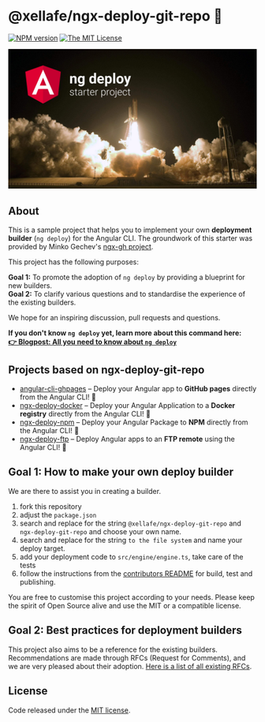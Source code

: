 # @xellafe/ngx-deploy-git-repo 🚀

[![NPM version][npm-image]][npm-url]
[![The MIT License](https://img.shields.io/badge/license-MIT-orange.svg?color=blue&style=flat-square)](http://opensource.org/licenses/MIT)

![Banner](docs/ng-deploy-starter-project.jpg)

## About

This is a sample project that helps you to implement your own **deployment builder** (`ng deploy`) for the Angular CLI.
The groundwork of this starter was provided by Minko Gechev's [ngx-gh project](https://github.com/mgechev/ngx-gh).

This project has the following purposes:

**Goal 1:** To promote the adoption of `ng deploy` by providing a blueprint for new builders.  
**Goal 2:** To clarify various questions and to standardise the experience of the existing builders.

We hope for an inspiring discussion, pull requests and questions.

**If you don't know `ng deploy` yet, learn more about this command here:  
[👉 Blogpost: All you need to know about `ng deploy`](https://angular.schule/blog/2019-08-ng-deploy)**

## Projects based on ngx-deploy-git-repo

- [angular-cli-ghpages](https://github.com/angular-schule/angular-cli-ghpages) – Deploy your Angular app to **GitHub pages** directly from the Angular CLI! 🚀
- [ngx-deploy-docker](https://github.com/kauppfbi/ngx-deploy-docker) – Deploy your Angular Application to a **Docker registry** directly from the Angular CLI! 🚀
- [ngx-deploy-npm](https://github.com/bikecoders/ngx-deploy-npm) – Deploy your Angular Package to **NPM** directly from the Angular CLI! 🚀
- [ngx-deploy-ftp](https://github.com/bohoffi/ngx-deploy-ftp) – Deploy Angular apps to an **FTP remote** using the Angular CLI! 🚀

## Goal 1: How to make your own deploy builder

We are there to assist you in creating a builder.

1. fork this repository
2. adjust the `package.json`
3. search and replace for the string `@xellafe/ngx-deploy-git-repo` and `ngx-deploy-git-repo` and choose your own name.
4. search and replace for the string `to the file system` and name your deploy target.
5. add your deployment code to `src/engine/engine.ts`, take care of the tests
6. follow the instructions from the [contributors README](docs/README_contributors.md) for build, test and publishing.

You are free to customise this project according to your needs.
Please keep the spirit of Open Source alive and use the MIT or a compatible license.

## Goal 2: Best practices for deployment builders

This project also aims to be a reference for the existing builders.
Recommendations are made through RFCs (Request for Comments), and we are very pleased about their adoption.
[Here is a list of all existing RFCs](https://github.com/angular-schule/ngx-deploy-git-repo/discussions?discussions_q=RFC+in%3Atitle).

## License

Code released under the [MIT license](LICENSE).

[npm-url]: https://www.npmjs.com/package/@xellafe/ngx-deploy-git-repo
[npm-image]: https://badge.fury.io/js/%40angular-schule%2Fngx-deploy-git-repo.svg
